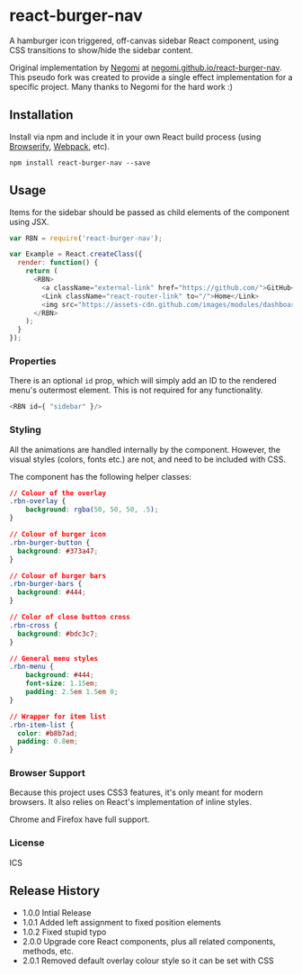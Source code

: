 # react-burger-nav

A hamburger icon triggered, off-canvas sidebar React component, using CSS transitions to show/hide the sidebar content.

Original implementation by [Negomi](https://github.com/negomi) at [negomi.github.io/react-burger-nav](http://negomi.github.io/react-burger-nav/). This pseudo fork was created to provide a single effect implementation for a specific project. Many thanks to Negomi for the hard work :)

## Installation

Install via npm and include it in your own React build process (using [Browserify](http://browserify.org), [Webpack](http://webpack.github.io/), etc).

```
npm install react-burger-nav --save
```

## Usage

Items for the sidebar should be passed as child elements of the component using JSX.

``` javascript
var RBN = require('react-burger-nav');

var Example = React.createClass({
  render: function() {
    return (
      <RBN>
        <a className="external-link" href="https://github.com/">GitHub</a>
        <Link className="react-router-link" to="/">Home</Link>
        <img src="https://assets-cdn.github.com/images/modules/dashboard/bootcamp/octocat_setup.png"/>
      </RBN>
    );
  }
});

```

### Properties

There is an optional `id` prop, which will simply add an ID to the rendered menu's outermost element. This is not required for any functionality.

``` javascript
<RBN id={ "sidebar" }/>
```

### Styling

All the animations are handled internally by the component. However, the visual styles (colors, fonts etc.) are not, and need to be included with CSS.

The component has the following helper classes:

``` css
// Colour of the overlay
.rbn-overlay {
    background: rgba(50, 50, 50, .5);
}

// Colour of burger icon
.rbn-burger-button {
  background: #373a47;
}

// Colour of burger bars
.rbn-burger-bars {
  background: #444;
}

// Color of close button cross
.rbn-cross {
  background: #bdc3c7;
}

// General menu styles
.rbn-menu {
    background: #444;
    font-size: 1.15em;
    padding: 2.5em 1.5em 0;
}

// Wrapper for item list
.rbn-item-list {
  color: #b8b7ad;
  padding: 0.8em;
}

```

### Browser Support

Because this project uses CSS3 features, it's only meant for modern browsers. It also relies on React's implementation of inline styles.

Chrome and Firefox have full support.

### License

ICS


## Release History

* 1.0.0 Intial Release
* 1.0.1 Added left assignment to fixed position elements
* 1.0.2 Fixed stupid typo
* 2.0.0 Upgrade core React components, plus all related components, methods, etc.
* 2.0.1 Removed default overlay colour style so it can be set with CSS
